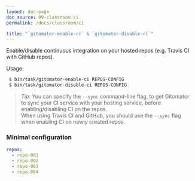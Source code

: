 ```yaml
---
layout: doc-page
doc_source: 09-classroom-ci
permalink: /docs/classroom/ci

title: "`gitomator-enable-ci` & `gitomator-disable-ci`"
---
```


Enable/disable continuous integration on your hosted repos (e.g. Travis CI with
GitHub repos).

Usage:

```sh
 $ bin/task/gitomator-enable-ci REPOS-CONFIG
 $ bin/task/gitomator-disable-ci REPOS-CONFIG
```

 > _Tip:_ You can specify the `--sync` command-line flag, to get Gitomator to sync your
 > CI service with your hosting service, before enabling/disabling CI on the repos.          
 > When using Travis CI and GitHub, you should use the `--sync` flag when
 > enabling CI on newly created repos.

### Minimal configuration


```yaml
repos:
  - repo-001
  - repo-002
  - repo-003
  - repo-004
```

